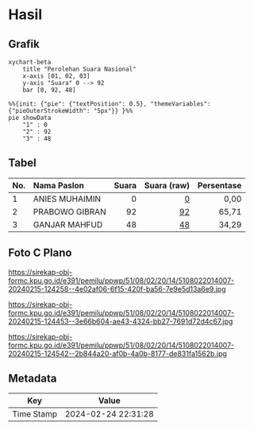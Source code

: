 # Hasil

## Grafik

```mermaid
xychart-beta
    title "Perolehan Suara Nasional"
    x-axis [01, 02, 03]
    y-axis "Suara" 0 --> 92
    bar [0, 92, 48]
```

```mermaid
%%{init: {"pie": {"textPosition": 0.5}, "themeVariables": {"pieOuterStrokeWidth": "5px"}} }%%
pie showData
    "1" : 0
    "2" : 92
    "3" : 48
```

## Tabel

| No. | Nama Paslon    | Suara | Suara (raw) | Persentase |
|:--- |:-------------- | -----:| -----------:| ----------:|
| 1   | ANIES MUHAIMIN | 0     | [0][p-1]    | 0,00       |
| 2   | PRABOWO GIBRAN | 92    | [92][p-2]   | 65,71      |
| 3   | GANJAR MAHFUD  | 48    | [48][p-3]   | 34,29      |


[p-1]: https://github.com/gigit-pemilu/pemilu-2024/blob/main/pilpres/hitung-suara/sub/51-bali/sub/08-buleleng/sub/02-seririt/sub/2014-patemon/sub/007-tps/sub/paslon-1.txt
[p-2]: https://github.com/gigit-pemilu/pemilu-2024/blob/main/pilpres/hitung-suara/sub/51-bali/sub/08-buleleng/sub/02-seririt/sub/2014-patemon/sub/007-tps/sub/paslon-2.txt
[p-3]: https://github.com/gigit-pemilu/pemilu-2024/blob/main/pilpres/hitung-suara/sub/51-bali/sub/08-buleleng/sub/02-seririt/sub/2014-patemon/sub/007-tps/sub/paslon-3.txt

## Foto C Plano

https://sirekap-obj-formc.kpu.go.id/e391/pemilu/ppwp/51/08/02/20/14/5108022014007-20240215-124258--4e02af06-6f15-420f-ba56-7e9e5d13a6e9.jpg

https://sirekap-obj-formc.kpu.go.id/e391/pemilu/ppwp/51/08/02/20/14/5108022014007-20240215-124453--3e66b604-ae43-4324-bb27-7691d72d4c67.jpg

https://sirekap-obj-formc.kpu.go.id/e391/pemilu/ppwp/51/08/02/20/14/5108022014007-20240215-124542--2b844a20-af0b-4a0b-8177-de831fa1562b.jpg


## Metadata

| Key        | Value               |
| ---------- | ------------------- |
| Time Stamp | 2024-02-24 22:31:28 |



